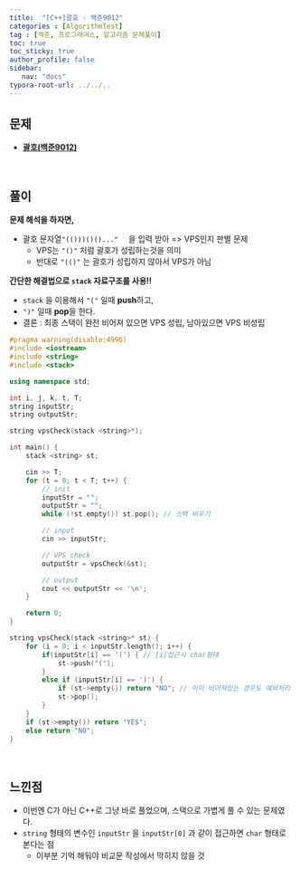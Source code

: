 ```yaml
---
title:  "[C++]괄호 - 백준9012"
categories : [AlgorithmTest]
tag : [백준, 프로그래머스, 알고리즘 문제풀이]
toc: true
toc_sticky: true
author_profile: false
sidebar:
   nav: "docs"
typora-root-url: ../../..
---
```




## 문제

* **[괄호(백준9012)](https://www.acmicpc.net/problem/9012)**

<br>

## 풀이

**문제 해석을 하자면,**

* 괄호 문자열`"(()))()()..."  ` 을 입력 받아 => VPS인지 판별 문제
  * VPS는 `"()"` 처럼 괄호가 성립하는것을 의미
  * 반대로 `"(()"` 는 괄호가 성립하지 않아서 VPS가 아님




**간단한 해결법으로 `stack` 자료구조를 사용!!**

* `stack` 을 이용해서 `"("` 일때 **push**하고,
* `")"` 일때 **pop**을 한다.
* 결론 : 최종 스택이 완전 비어져 있으면 VPS 성립, 남아있으면 VPS 비성립



```c++
#pragma warning(disable:4996)
#include <iostream>
#include <string>
#include <stack>

using namespace std;

int i, j, k, t, T;
string inputStr;
string outputStr;

string vpsCheck(stack <string>*);

int main() {
	stack <string> st;

	cin >> T;
	for (t = 0; t < T; t++) {
		// init
		inputStr = "";
		outputStr = "";
		while (!st.empty()) st.pop(); // 스택 비우기

		// input
		cin >> inputStr;

		// VPS check
		outputStr = vpsCheck(&st);

		// output
		cout << outputStr << '\n';
	}

	return 0;
}

string vpsCheck(stack <string>* st) {
	for (i = 0; i < inputStr.length(); i++) {
		if(inputStr[i] == '(') { // [i]접근시 char형태
			st->push("(");
		}
		else if (inputStr[i] == ')') {
			if (st->empty()) return "NO"; // 이미 비어져있는 경우도 예외처리
			st->pop();
		}
	}
	if (st->empty()) return "YES";
	else return "NO";
}
```

<br>

## 느낀점

* 이번엔 C가 아닌 C++로 그냥 바로 풀었으며, 스택으로 가볍게 풀 수 있는 문제였다.
* `string` 형태의 변수인 `inputStr` 을 `inputStr[0]` 과 같이 접근하면 `char` 형태로 본다는 점
  * 이부분 기억 해둬야 비교문 작성에서 막히지 않을 것
